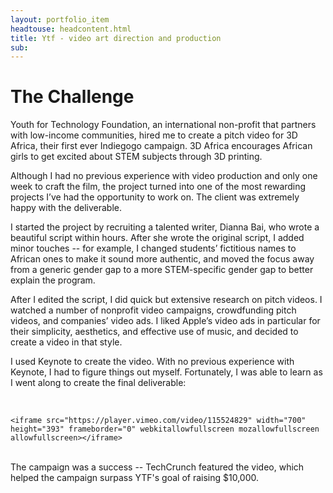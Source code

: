 ```yaml
---
layout: portfolio_item
headtouse: headcontent.html
title: Ytf - video art direction and production
sub: 
---
```


# The Challenge

<div class="small_container">
	Youth for Technology Foundation, an international non-profit that partners with low-income communities, hired me to create a pitch video for 3D Africa, their first ever Indiegogo campaign. 3D Africa encourages African girls to get excited about STEM subjects through 3D printing.

Although I had no previous experience with video production and only one week to craft the film, the project turned into one of the most rewarding projects I’ve had the opportunity to work on. The client was extremely happy with the deliverable.

I started the project by recruiting a talented writer, Dianna Bai, who wrote a beautiful script within hours. After she wrote the original script, I added minor touches -- for example, I changed students’ fictitious names to African ones to make it sound more authentic, and moved the focus away from a generic gender gap to a more STEM-specific gender gap to better explain the program. 

After I edited the script, I did quick but extensive research on pitch videos. I watched a number of nonprofit video campaigns, crowdfunding pitch videos, and companies’ video ads. I liked Apple’s video ads in particular for their simplicity, aesthetics, and effective use of music, and decided to create a video in that style.  

I used Keynote to create the video. With no previous experience with Keynote, I had to figure things out myself. Fortunately, I was able to learn as I went along to create the final deliverable: 
</div>

<br>     

<div class="video_wrapper">

	<iframe src="https://player.vimeo.com/video/115524829" width="700" height="393" frameborder="0" webkitallowfullscreen mozallowfullscreen allowfullscreen></iframe>



</div>


<br /> 

<div class="small_container">
	The campaign was a success -- TechCrunch featured the video, which helped the campaign surpass YTF's goal of raising $10,000.
</div>
